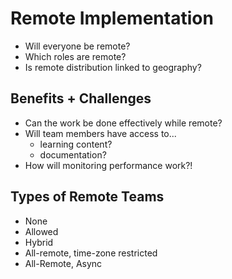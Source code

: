 # Remote Implementation

- Will everyone be remote?
- Which roles are remote?
- Is remote distribution linked to geography?

## Benefits + Challenges

- Can the work be done effectively while remote?
- Will team members have access to...
  - learning content?
  - documentation?
- How will monitoring performance work?!

## Types of Remote Teams

- None
- Allowed
- Hybrid
- All-remote, time-zone restricted
- All-Remote, Async
